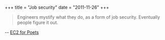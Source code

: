 +++
title = "Job security"
date = "2011-11-26"
+++

> Engineers mystify what they do, as a form of job security. Eventually people
figure it out.

-- [EC2 for Poets](http://poets.scripting.com/)

